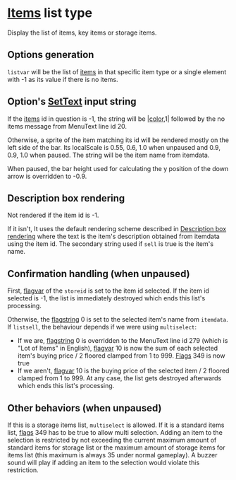# [Items](../../Enums%20and%20IDs/Items.md) list type

Display the list of items, key items or storage items.

## Options generation

`listvar` will be the list of [items](../../Enums%20and%20IDs/Items.md) in that specific item type or a single element with -1 as its value if there is no items.

## Option's [SetText](../../SetText/SetText.md) input string

If the [items](../../Enums%20and%20IDs/Items.md) id in question is -1, the string will be |[color](../../SetText/Individual%20commands/Color.md),1| followed by the no items message from MenuText line id 20.

Otherwise, a sprite of the item matching its id will be rendered mostly on the left side of the bar. Its localScale is 0.55, 0.6, 1.0 when unpaused and 0.9, 0.9, 1.0 when paused. The string will be the item name from itemdata.

When paused, the bar height used for calculating the y position of the down arrow is overridden to -0.9.

## Description box rendering

Not rendered if the item id is -1.

If it isn't, It uses the default rendering scheme described in [Description box rendering](../ShowItemList%20Life%20Cycle/Description%20box%20rendering.md) where the text is the item's description obtained from itemdata using the item id. The secondary string used if `sell` is true is the item's name.

## Confirmation handling (when unpaused)

First, [flagvar](../../Flags%20arrays/flagvar.md) of the `storeid` is set to the item id selected. If the item id selected is -1, the list is immediately destroyed which ends this list's processing.

Otherwise, the [flagstring](../../Flags%20arrays/flagstring.md) 0 is set to the selected item's name from `itemdata`. If `listsell`, the behaviour depends if we were using `multiselect`:

* If we are, [flagstring](../../Flags%20arrays/flagstring.md) 0 is overridden to the MenuText line id 279 (which is "Lot of Items" in English), [flagvar](../../Flags%20arrays/flagvar.md) 10 is now the sum of each selected item's buying price / 2 floored clamped from 1 to 999. [Flags](../../Flags%20arrays/flags.md) 349 is now true
* If we aren't, [flagvar](../../Flags%20arrays/flagvar.md) 10 is the buying price of the selected item / 2 floored clamped from 1 to 999.
  At any case, the list gets destroyed afterwards which ends this list's processing.

## Other behaviors (when unpaused)

If this is a storage items list, `multiselect` is allowed. If it is a standard items list, [flags](../../Flags%20arrays/flags.md) 349 has to be true to allow multi selection. Adding an item to the selection is restricted by not exceeding the current maximum amount of standard items for storage list or the maximum amount of storage items for items list (this maximum is always 35 under normal gameplay). A buzzer sound will play if adding an item to the selection would violate this restriction.
